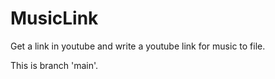 # MusicLink
Get a link in youtube and write a youtube link for music to file.

This is branch 'main'.
